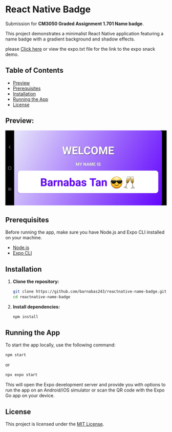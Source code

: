 # React Native Badge

Submission for **CM3050 Graded Assignment 1.701 Name badge**.

This project demonstrates a minimalist React Native application featuring a name badge with a gradient background and shadow effects.

please [Click here](https://snack.expo.dev/@barnabas243/reactnative-name-badge) or view the expo.txt file for the link to the expo snack demo.

## Table of Contents

- [Preview](#preview)
- [Prerequisites](#prerequisites)
- [Installation](#installation)
- [Running the App](#running-the-app)
- [License](#license)

## Preview:

![Badge preview](screenshot.jpg)

## Prerequisites

Before running the app, make sure you have Node.js and Expo CLI installed on your machine.

- [Node.js](https://nodejs.org/)
- [Expo CLI](https://docs.expo.dev/get-started/installation/)

## Installation

1. **Clone the repository:**

   ```bash
   git clone https://github.com/barnabas243/reactnative-name-badge.git
   cd reactnative-name-badge
   ```

2. **Install dependencies:**
   ```bash
   npm install
   ```

## Running the App

To start the app locally, use the following command:

```bash
npm start
```

or

```bash
npx expo start
```

This will open the Expo development server and provide you with options to run the app on an Android/iOS simulator or scan the QR code with the Expo Go app on your device.

## License

This project is licensed under the [MIT License](LICENSE).
